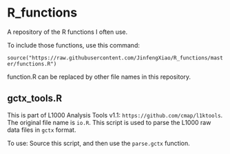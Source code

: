 # R_functions
A repository of the R functions I often use.

To include those functions, use this command:

`source("https://raw.githubusercontent.com/JinfengXiao/R_functions/master/functions.R")`

function.R can be replaced by other file names in this repository.

## gctx_tools.R ##
This is part of L1000 Analysis Tools v1.1: `https://github.com/cmap/l1ktools`. The original file name is `io.R`. This script is used to parse the L1000 raw data files in `gctx` format.

To use: Source this script, and then use the `parse.gctx` function.
